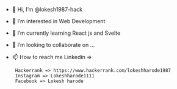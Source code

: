 - 👋 Hi, I’m @lokesh1987-hack
- 👀 I’m interested in Web Development
- 🌱 I’m currently learning React js and Svelte
- 💞️ I’m looking to collaborate on ...
- 📫 How to reach me
       Linkedin =>
       
       Hackerrank => https://www.hackerrank.com/lokeshharode1987
       Instagram => Lokeshharode1111
       Facebook => Lokesh harode
      
<!---
lokesh1987-hack/lokesh1987-hack is a ✨ special ✨ repository because its `README.md` (this file) appears on your GitHub profile.
You can click the Preview link to take a look at your changes.
--->
